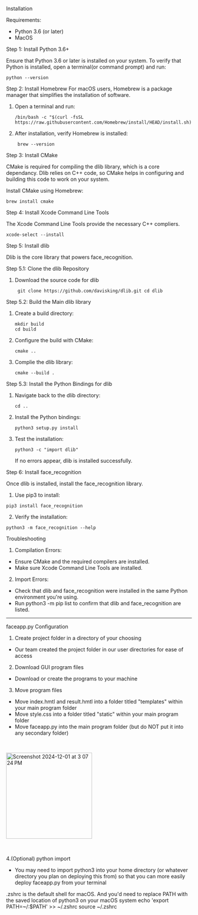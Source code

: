 Installation

Requirements: 
- Python 3.6 (or later) 
- MacOS 

Step 1: Install Python 3.6+ 

Ensure that Python 3.6 or later is installed on your system. 
To verify that Python is installed, open a terminal(or command prompt) and run: 

    python --version 
  

Step 2: Install Homebrew
For macOS users, Homebrew is a package manager that simplifies the installation of software. 

1. Open a terminal and run:
   
       /bin/bash -c "$(curl -fsSL https://raw.githubusercontent.com/Homebrew/install/HEAD/install.sh)"

2. After installation, verify Homebrew is installed:

        brew --version   
Step 3: Install CMake 

CMake is required for compiling the dlib library, which is a core dependancy. Dlib relies on C++ code, so CMake helps in configuring and building this code to work on your system. 

Install CMake using Homebrew: 

    brew install cmake 

Step 4: Install Xcode Command Line Tools 

The Xcode Command Line Tools provide the necessary C++ compliers.

    xcode-select --install

Step 5: Install dlib 

Dlib is the core library that powers face_recognition. 

Step 5.1: Clone the dlib Repository 
  1. Download the source code for dlib

          git clone https://github.com/davisking/dlib.git cd dlib 
Step 5.2: Build the Main dlib library
  1. Create a build directory:

         mkdir build
         cd build
  2. Configure the build with CMake:

         cmake ..

  3. Complie the dlib library:

         cmake --build . 

Step 5.3: Install the Python Bindings for dlib 
  1. Navigate back to the dlib directory:

         cd ..
  2. Install the Python bindings:

         python3 setup.py install
     
  3. Test the installation: 

         python3 -c "import dlib"

     If no errors appear, dlib is installed successfully. 


Step 6: Install face_recognition 

Once dlib is installed, install the face_recognition library. 

  1. Use pip3 to install:

    pip3 install face_recognition

  2. Verify the installation:
     
    python3 -m face_recognition --help


Troubleshooting 

1. Compilation Errors:

- Ensure CMake and the required compilers are installed.
- Make sure Xcode Command Line Tools are installed.

2. Import Errors:

- Check that dlib and face_recognition were installed in the same Python environment you're using.
- Run python3 -m pip list to confirm that dlib and face_recognition are listed.

_________________________

faceapp.py Configuration 

1. Create project folder in a directory of your choosing

- Our team created the project folder in our user directories for ease of access

2. Download GUI program files

- Download or create the programs to your machine 

3. Move program files
   
- Move index.hmtl and result.hmtl into a folder titled "templates" within your main program folder 
- Move style.css into a folder titled "static" within your main program folder 
- Move faceapp.py into the main program folder (but do NOT put it into any secondary folder)
<p><br></p>
  <img width="233" alt="Screenshot 2024-12-01 at 3 07 24 PM" src="https://github.com/user-attachments/assets/88d5876a-e97d-464d-a2d8-036e1e269641">
<p><br></p>
4.(Optional) python import 

- You may need to import python3 into your home directory (or whatever directory you plan on deploying this from) so that you can more easily deploy faceapp.py from your terminal

.zshrc is the default shell for macOS. And you'd need to replace PATH with the saved location of python3 on your macOS system
echo 'export PATH=~/:$PATH' >> ~/.zshrc
source ~/.zshrc






